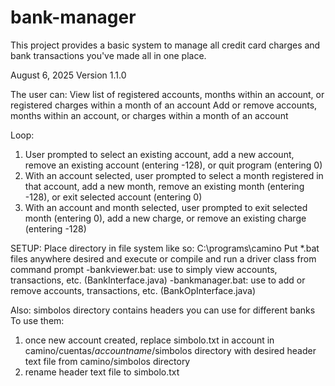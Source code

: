 # bank-manager
This project provides a basic system to manage all credit card charges and bank transactions you've made all in one place.

August 6, 2025
Version 1.1.0

The user can:
View list of registered accounts, months within an account, or registered charges within a month of an account
Add or remove accounts, months within an account, or charges within a month of an account

Loop:
1. User prompted to select an existing account, add a new account, remove an existing account (entering -128), 
	or quit program (entering 0)
2. With an account selected, user prompted to select a month registered in that account, add a new month, remove 
	an existing month (entering -128), or exit selected account (entering 0)
3. With an account and month selected, user prompted to exit selected month (entering 0), add a new 
	charge, or remove an existing charge (entering -128)

SETUP:
Place directory in file system like so: C:\programs\camino
Put *.bat files anywhere desired and execute or compile and run a driver class from command prompt
-bankviewer.bat: use to simply view accounts, transactions, etc. (BankInterface.java)
-bankmanager.bat: use to add or remove accounts, transactions, etc. (BankOpInterface.java)

Also:
simbolos directory contains headers you can use for different banks
To use them:
1. once new account created, replace simbolo.txt in account in camino/cuentas/*accountname*/simbolos
	directory with desired header text file from camino/simbolos directory
2. rename header text file to simbolo.txt
